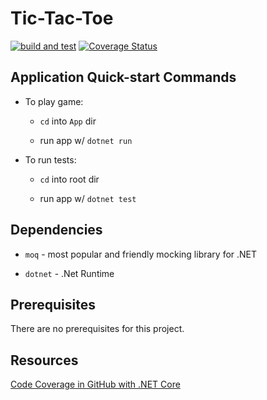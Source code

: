 # Tic-Tac-Toe

[![build and test](https://github.com/matteeyao/tic-tac-toe/actions/workflows/build-and-test.yml/badge.svg)](https://github.com/matteeyao/tic-tac-toe/actions/workflows/build-and-test.yml)
[![Coverage Status](https://coveralls.io/repos/github/matteeyao/tic-tac-toe/badge.svg?branch=wip-feat-add-ci)](https://coveralls.io/github/matteeyao/tic-tac-toe?branch=wip-feat-add-ci)

## Application Quick-start Commands

* To play game:

  * `cd` into `App` dir

  * run app w/ `dotnet run` 

* To run tests:

  * `cd` into root dir

  * run app w/ `dotnet test` 

## Dependencies

* `moq` - most popular and friendly mocking library for .NET

* `dotnet` - .Net Runtime

## Prerequisites

There are no prerequisites for this project.

## Resources

[Code Coverage in GitHub with .NET Core](https://samlearnsazure.blog/2021/01/05/code-coverage-in-github-with-net-core/)
